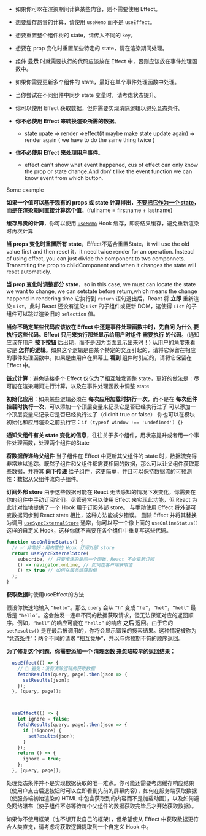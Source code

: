 
- 如果你可以在渲染期间计算某些内容，则不需要使用 Effect。
- 想要缓存昂贵的计算，请使用 `useMemo` 而不是 `useEffect`。
- 想要重置整个组件树的 state，请传入不同的 `key`。
- 想要在 prop 变化时重置某些特定的 state，请在渲染期间处理。
- 组件 **显示** 时就需要执行的代码应该放在 Effect 中，否则应该放在事件处理函数中。
- 如果你需要更新多个组件的 state，最好在单个事件处理函数中处理。
- 当你尝试在不同组件中同步 state 变量时，请考虑状态提升。
- 你可以使用 Effect 获取数据，但你需要实现清除逻辑以避免竞态条件。


- **你不必使用 Effect 来转换渲染所需的数据**。
	- state upate => render =>effect(it maybe make state update again) => render again ( we have to do the same thing twice )
- **你不必使用 Effect 来处理用户事件**。
	- effect can't show what event happened, cus of effect can only know the prop or state change.And don' t like the event function we can know event from which button.

Some example

**如果一个值可以基于现有的 props 或 state 计算得出，[不要把它作为一个 state](https://zh-hans.react.dev/learn/choosing-the-state-structure#avoid-redundant-state)，而是在渲染期间直接计算这个值**。(fullname = firstname + lastname)

**缓存昂贵的计算**，你可以使用 [`useMemo`](https://zh-hans.react.dev/reference/react/useMemo) Hook 缓存，即将结果缓存，避免重新渲染时再次计算

**当 props 变化时重置所有 state**，Effect不适合重置State，it will use the old value first and then reset it，it need twice render for an operation.
Instead of using effect, you can just divide the component to two componnets.
Transmiting the prop to childComponent and when it changes the state will reset automaticly.

**当 prop 变化时调整部分 state**，so in this case, we must can locate the state we want to change, we can setstate before return,which means the change happend in rendering time
它执行到 `return` 语句退出后，React 将 **立即** 重新渲染 `List`。此时 React 还没有渲染 `List` 的子组件或更新 DOM，这使得 `List` 的子组件可以跳过渲染旧的 `selection` 值。

**当你不确定某些代码应该放在 Effect 中还是事件处理函数中时，先自问 为什么 要执行这些代码。Effect 只用来执行那些显示给用户时组件 需要执行 的代码**。(通知应该在用户 **按下按钮** 后出现，而不是因为页面显示出来时！)
从用户的角度来看它是 **怎样的逻辑**。如果这个逻辑是由某个特定的交互引起的，请将它保留在相应的事件处理函数中。如果是由用户在屏幕上 **看到** 组件时引起的，请将它保留在 Effect 中。

**链式计算**：避免链接多个 Effect 仅仅为了相互触发调整 state，更好的做法是：尽可能在渲染期间进行计算，以及在事件处理函数中调整 state

**初始化应用**：如果某些逻辑必须在 **每次应用加载时执行一次**，而不是在 **每次组件挂载时执行一次**，可以添加一个顶层变量来记录它是否已经执行过了
可以添加一个顶层变量来记录它是否已经执行过了（didinit true or false）
你也可以在模块初始化和应用渲染之前执行它：`if (typeof window !== 'undefined') {}`

**通知父组件有关 state 变化的信息**，往往关于多个组件，用状态提升或者用一个事件处理函数，处理两个组件的State

**将数据传递给父组件** 当子组件在 Effect 中更新其父组件的 state 时，数据流变得非常难以追踪。既然子组件和父组件都需要相同的数据，那么可以让父组件获取那些数据，并将其 **向下传递** 给子组件，这更简单，并且可以保持数据流的可预测性：数据从父组件流向子组件。

**订阅外部 store** 由于这些数据可能在 React 无法感知的情况下发变化，你需要在你的组件中手动订阅它们。尽管通常可以使用 Effect 来实现此功能，但 React 为此针对性地提供了一个 Hook 用于订阅外部 store。
与手动使用 Effect 将外部可变数据同步到 React state 相比，这种方法能减少错误。
删除 Effect 并将其替换为调用 [`useSyncExternalStore`](https://zh-hans.react.dev/reference/react/useSyncExternalStore)
通常，你可以写一个像上面的 `useOnlineStatus()` 这样的自定义 Hook，这样你就不需要在各个组件中重复写这些代码。

```js
function useOnlineStatus() {
  // ✅ 非常好：用内置的 Hook 订阅外部 store
  return useSyncExternalStore(
    subscribe, // 只要传递的是同一个函数，React 不会重新订阅
    () => navigator.onLine, // 如何在客户端获取值
    () => true // 如何在服务端获取值
  );
}
```

**获取数据**时使用useEffect的方法




假设你快速地输入 `“hello”`。那么 `query` 会从 `“h”` 变成 `“he”`，`“hel”`，`“hell”` 最后是 `“hello”`。这会触发一连串不同的数据获取请求，但无法保证对应的返回顺序。例如，`“hell”` 的响应可能在 `“hello”` 的响应 **之后** 返回。由于它的 `setResults()` 是在最后被调用的，你将会显示错误的搜索结果。这种情况被称为 “[竞态条件](https://en.wikipedia.org/wiki/Race_condition)”：两个不同的请求 “相互竞争”，并以与你预期不符的顺序返回。

**为了修复这个问题，你需要添加一个 清理函数 来忽略较早的返回结果：**

```js
  useEffect(() => {
    // 🔴 避免：没有清除逻辑的获取数据
    fetchResults(query, page).then(json => {
      setResults(json);
    });
  }, [query, page]);



  useEffect(() => {
    let ignore = false;
    fetchResults(query, page).then(json => {
      if (!ignore) {
        setResults(json);
      }
    });
    return () => {
      ignore = true;
    };
  }, [query, page]);
```

处理竞态条件并不是实现数据获取的唯一难点。你可能还需要考虑缓存响应结果（使用户点击后退按钮时可以立即看到先前的屏幕内容），如何在服务端获取数据（使服务端初始渲染的 HTML 中包含获取到的内容而不是加载动画），以及如何避免网络瀑布（使子组件不必等待每个父组件的数据获取完毕后才开始获取数据）。

如果你不使用框架（也不想开发自己的框架），但希望使从 Effect 中获取数据更符合人类直觉，请考虑将获取逻辑提取到一个自定义 Hook 中。